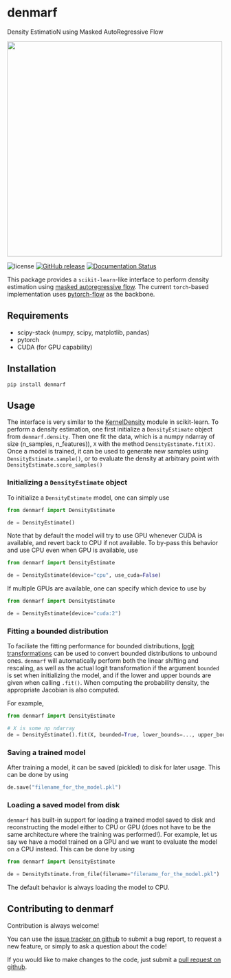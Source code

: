 # denmarf

Density EstimatioN using Masked AutoRegressive Flow

<img src="https://user-images.githubusercontent.com/55488840/219470588-de21e355-2e45-4bfc-913c-37d7c625951e.png" width="500">

![license](https://img.shields.io/github/license/ricokaloklo/denmarf)
[![GitHub release](https://img.shields.io/github/v/release/ricokaloklo/denmarf.svg)](https://github.com/ricokaloklo/denmarf/releases)
[![Documentation Status](https://readthedocs.org/projects/denmarf/badge/?version=latest)](https://denmarf.readthedocs.io/en/latest/?badge=latest)

This package provides a `scikit-learn`-like interface to perform density estimation using [masked autoregressive flow](https://arxiv.org/abs/1705.07057). The current `torch`-based implementation uses [pytorch-flow](https://github.com/ikostrikov/pytorch-flows) as the backbone.

## Requirements
- scipy-stack (numpy, scipy, matplotlib, pandas)
- pytorch
- CUDA (for GPU capability)

## Installation
```
pip install denmarf
```

## Usage
The interface is very similar to the [KernelDensity](https://scikit-learn.org/stable/modules/generated/sklearn.neighbors.KernelDensity.html#sklearn.neighbors.KernelDensity) module in scikit-learn. To perform a density estimation, one first initialize a `DensityEstimate` object from `denmarf.density`. Then one fit the data, which is a numpy ndarray of size (n_samples, n_features)), `X` with the method `DensityEstimate.fit(X)`. Once a model is trained, it can be used to generate new samples using `DensityEstimate.sample()`, or to evaluate the density at arbitrary point with `DensityEstimate.score_samples()`

### Initializing a `DensityEstimate` object
To initialize a `DensityEstimate` model, one can simply use
```python
from denmarf import DensityEstimate

de = DensityEstimate()
```
Note that by default the model will try to use GPU whenever CUDA is available, and revert back to CPU if not available. To by-pass this behavior and use CPU even when GPU is available, use
```python
from denmarf import DensityEstimate

de = DensityEstimate(device="cpu", use_cuda=False)
```
If multiple GPUs are available, one can specify which device to use by
```python
from denmarf import DensityEstimate

de = DensityEstimate(device="cuda:2")
```

### Fitting a bounded distribution
To faciliate the fitting performance for bounded distributions, [logit transformations](https://en.wikipedia.org/wiki/Logit) can be used to convert bounded distributions to unbound ones. `denmarf` will automatically perform both the linear shifting and rescaling, as well as the actual logit transformation if the argument `bounded` is set when initializing the model, and if the lower and upper bounds are given when calling `.fit()`. When computing the probability density, the appropriate Jacobian is also computed.

For example,
```python
from denmarf import DensityEstimate

# X is some np ndarray
de = DensityEstimate().fit(X, bounded=True, lower_bounds=..., upper_bounds=...)
```
### Saving a trained model
After training a model, it can be saved (pickled) to disk for later usage. This can be done by using
```python
de.save("filename_for_the_model.pkl")
```

### Loading a saved model from disk
`denmarf` has built-in support for loading a trained model saved to disk and reconstructing the model either to CPU or GPU (does not have to be the same architecture where the training was performed!). For example, let us say we have a model trained on a GPU and we want to evaluate the model on a CPU instead. This can be done by using
```python
from denmarf import DensityEstimate

de = DensityEstimate.from_file(filename="filename_for_the_model.pkl")
```
The default behavior is always loading the model to CPU.

## Contributing to denmarf

Contribution is always welcome!

You can use the [issue tracker on github](https://github.com/ricokaloklo/denmarf/issues) to submit a bug report, to request a new feature, or simply to ask a question about the code!

If you would like to make changes to the code, just submit a [pull request on github](https://github.com/ricokaloklo/denmarf/pulls).

